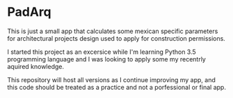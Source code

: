 # PadArq

This is just a small app that calculates some mexican specific parameters for architectural projects design used to apply for construction permissions.

I started this project as an excersice while I'm learning Python 3.5 programming language and I was looking to apply some my recentrly aquired knowledge.

This repository will host all versions as I continue improving my app, and this code should be treated as a practice and not a porfessional or final app.
